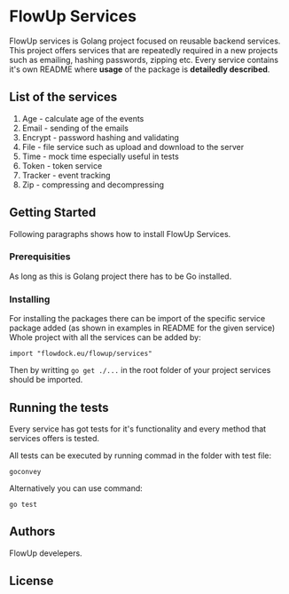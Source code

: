 # FlowUp Services

FlowUp services is Golang project focused on reusable backend services. This project offers services that are repeatedly required in a new projects such as emailing, hashing passwords, zipping etc. Every service contains it's own README where **usage** of the package is **detailedly described**.

## List of the services

1. Age      - calculate age of the events
2. Email    - sending of the emails 
3. Encrypt  - password hashing and validating
4. File     - file service such as upload and download to the server
5. Time     - mock time especially useful in tests
6. Token    - token service
7. Tracker  - event tracking
8. Zip      - compressing and decompressing

## Getting Started

Following paragraphs shows how to install FlowUp Services. 

### Prerequisities

As long as this is Golang project there has to be Go installed.

### Installing

For installing the packages there can be import of the specific service package added (as shown in examples in README for the given service) Whole project with all the services can be added by:

```
import "flowdock.eu/flowup/services"
```
    
Then by writting `go get ./...` in the root folder of your project services should be imported.

## Running the tests

Every service has got tests for it's functionality and every method that services offers is tested.

All tests can be executed by running commad in the folder with test file: 

    goconvey 

Alternatively you can use command: 

    go test

## Authors

FlowUp develepers.

## License

